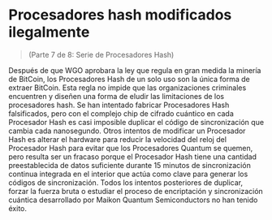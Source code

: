 # Procesadores hash modificados ilegalmente
 > (Parte 7 de 8: Serie de Procesadores Hash)

 Después de que WGO aprobara la ley que regula en gran medida la minería de BitCoin, los Procesadores Hash de un solo uso son la única forma de extraer BitCoin.  Esta regla no impide que las organizaciones criminales encuentren y diseñen una forma de eludir las limitaciones de los procesadores hash.  Se han intentado fabricar Procesadores Hash falsificados, pero con el complejo chip de cifrado cuántico en cada Procesador Hash es casi imposible duplicar el código de sincronización que cambia cada nanosegundo.  Otros intentos de modificar un Procesador Hash es alterar el hardware para reducir la velocidad del reloj del Procesador Hash para evitar que los Procesadores Quantum se quemen, pero resulta ser un fracaso porque el Procesador Hash tiene una cantidad preestablecida de datos suficiente  durante 15 minutos de sincronización continua integrada en el interior que actúa como clave para generar los códigos de sincronización.  Todos los intentos posteriores de duplicar, forzar la fuerza bruta o estudiar el proceso de encriptación y sincronización cuántica desarrollado por Maikon Quantum Semiconductors no han tenido éxito.
